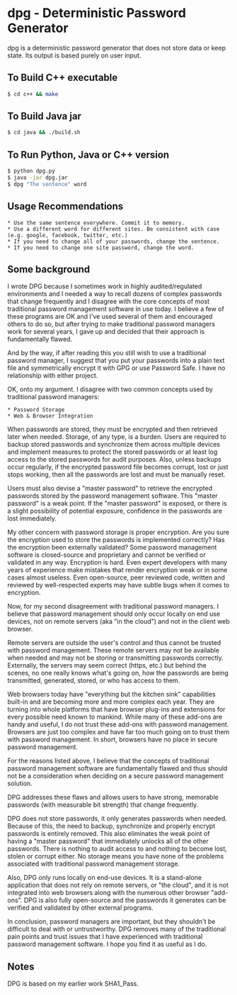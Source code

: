 # dpg - Deterministic Password Generator

dpg is a deterministic password generator that does not store data or keep state. Its output is based purely on user input.

## To Build C++ executable

```bash
$ cd c++ && make
```

## To Build Java jar

```bash
$ cd java && ./build.sh
```

## To Run Python, Java or C++ version

```bash
$ python dpg.py
$ java -jar dpg.jar
$ dpg "The sentence" word
```

## Usage Recommendations

    * Use the same sentence everywhere. Commit it to memory.
    * Use a different word for different sites. Be consistent with case (e.g. google, facebook, twitter, etc.)
    * If you need to change all of your passwords, change the sentence.
    * If you need to change one site password, change the word.

## Some background

I wrote DPG because I sometimes work in highly audited/regulated environments and I needed a way to recall dozens of complex passwords that change frequently and I disagree with the core concepts of most traditional password management software in use today. I believe a few of these programs are OK and I've used several of them and encouraged others to do so, but after trying to make traditional password managers work for several years, I gave up and decided that their approach is fundamentally flawed.

And by the way, if after reading this you still wish to use a traditional password manager, I suggest that you put your passwords into a plain text file and symmetrically encrypt it with GPG or use Password Safe. I have no relationship with either project.

OK, onto my argument. I disagree with two common concepts used by traditional 
password managers:

    * Password Storage
    * Web & Browser Integration

When passwords are stored, they must be encrypted and then retrieved later when needed. Storage, of any type, is a burden. Users are required to backup stored passwords and synchronize them across multiple devices and implement measures to protect the stored passwords or at least log access to the stored passwords for audit purposes. Also, unless backups occur regularly, if the encrypted password file becomes corrupt, lost or just stops working, then all the passwords are lost and must be manually reset.

Users must also devise a "master password" to retrieve the encrypted passwords stored by the password management software. This "master password" is a weak point. If the "master password" is exposed, or there is a slight possibility of potential exposure, confidence in the passwords are lost immediately.

My other concern with password storage is proper encryption. Are you sure the encryption used to store the passwords is implemented correctly? Has the encryption been externally validated? Some password management software is closed-source and proprietary and cannot be verified or validated in any way. Encryption is hard. Even expert developers with many years of experience make mistakes that render encryption weak or in some cases almost useless. Even open-source, peer reviewed code, written and reviewed by well-respected experts may have subtle bugs when it comes to encryption.

Now, for my second disagreement with traditional password managers. I believe that password management should only occur locally on end use devices, not on remote servers (aka "in the cloud") and not in the client web browser.

Remote servers are outside the user's control and thus cannot be trusted with password management. These remote servers may not be available when needed and may not be storing or transmitting passwords correctly. Externally, the servers may seem correct (https, etc.) but behind the scenes, no one really knows what's going on, how the passwords are being transmitted, generated, stored, or who has access to them. 

Web browsers today have "everything but the kitchen sink" capabilities built-in and are becoming more and more complex each year. They are turning into whole platforms that have browser plug-ins and extensions for every possible need known to mankind. While many of these add-ons are handy and useful, I do not trust these add-ons with password management. Browsers are just too complex and have far too much going on to trust them with password management. In short, browsers have no place in secure password management.

For the reasons listed above, I believe that the concepts of traditional password management software are fundamentally flawed and thus should not be a consideration when deciding on a secure password management solution.

DPG addresses these flaws and allows users to have strong, memorable passwords (with measurable bit strength) that change frequently.

DPG does not store passwords, it only generates passwords when needed. Because of this, the need to backup, synchronize and properly encrypt passwords is entirely removed. This also eliminates the weak point of having a "master password" that immediately unlocks all of the other passwords. There is nothing to audit access to and nothing to become lost, stolen or corrupt either. No storage means you have none of the problems associated with traditional password management storage.

Also, DPG only runs locally on end-use devices. It is a stand-alone application that does not rely on remote servers, or "the cloud", and it is not integrated into web browsers along with the numerous other browser "add-ons". DPG is also fully open-source and the passwords it generates can be verified and validated by other external programs.

In conclusion, password managers are important, but they shouldn't be difficult to deal with or untrustworthy. DPG removes many of the traditional pain points and trust issues that I have experienced with traditional password management software. I hope you find it as useful as I do.

## Notes

DPG is based on my earlier work SHA1_Pass.

